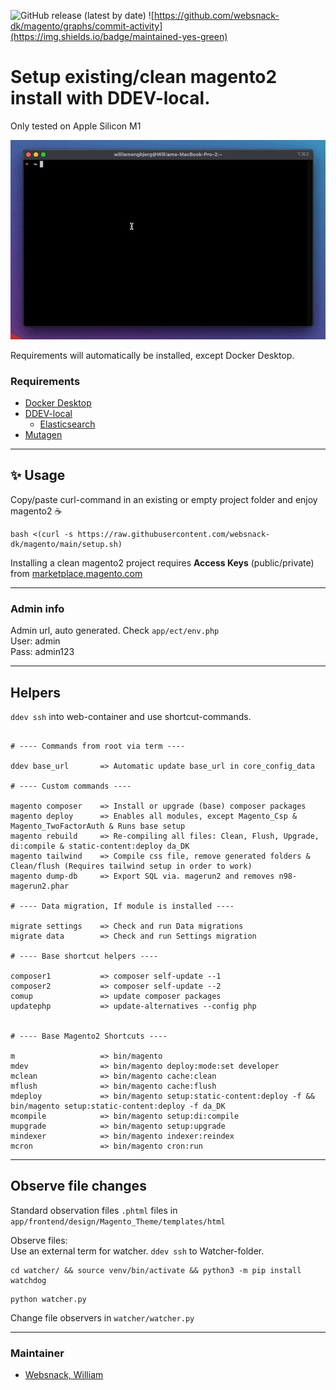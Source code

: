 ![GitHub release (latest by date)](https://img.shields.io/github/v/release/websnack-dk/magento?color=blue) ![https://github.com/websnack-dk/magento/graphs/commit-activity](https://img.shields.io/badge/maintained-yes-green)

# Setup existing/clean magento2 install with DDEV-local.

Only tested on Apple Silicon M1  

![alt text](graphics/preview.gif)

Requirements will automatically be installed, except Docker Desktop.

### Requirements

- [Docker Desktop](https://docs.docker.com/docker-for-mac/apple-m1/)
- [DDEV-local](https://ddev.readthedocs.io/en/stable/)
    - [Elasticsearch](https://www.elastic.co/)
- [Mutagen](https://mutagen.io/)

---

## ✨ Usage
Copy/paste curl-command in an existing or empty project folder and enjoy magento2 ☕
```bashpro shell script
bash <(curl -s https://raw.githubusercontent.com/websnack-dk/magento/main/setup.sh)
```

Installing a clean magento2 project requires **Access Keys** (public/private) from [marketplace.magento.com](https://marketplace.magento.com/)

---

### Admin info

Admin url, auto generated. Check `app/ect/env.php`  
User: admin  
Pass: admin123  

--- 

## Helpers
`ddev ssh` into web-container and use shortcut-commands.

```text

# ---- Commands from root via term ---- 

ddev base_url       => Automatic update base_url in core_config_data 

# ---- Custom commands ---- 

magento composer    => Install or upgrade (base) composer packages  
magento deploy      => Enables all modules, except Magento_Csp & Magento_TwoFactorAuth & Runs base setup 
magento rebuild     => Re-compiling all files: Clean, Flush, Upgrade, di:compile & static-content:deploy da_DK  
magento tailwind    => Compile css file, remove generated folders & Clean/flush (Requires tailwind setup in order to work)
magento dump-db     => Export SQL via. magerun2 and removes n98-magerun2.phar

# ---- Data migration, If module is installed ---- 

migrate settings    => Check and run Data migrations
migrate data        => Check and run Settings migration

# ---- Base shortcut helpers ----
 
composer1           => composer self-update --1
composer2           => composer self-update --2
comup               => update composer packages
updatephp           => update-alternatives --config php


# ---- Base Magento2 Shortcuts ----

m                   => bin/magento
mdev                => bin/magento deploy:mode:set developer
mclean              => bin/magento cache:clean
mflush              => bin/magento cache:flush
mdeploy             => bin/magento setup:static-content:deploy -f && bin/magento setup:static-content:deploy -f da_DK
mcompile            => bin/magento setup:di:compile
mupgrade            => bin/magento setup:upgrade
mindexer            => bin/magento indexer:reindex
mcron               => bin/magento cron:run

```

---

## Observe file changes
  
Standard observation files `.phtml` files in `app/frontend/design/Magento_Theme/templates/html`

Observe files:  
Use an external term for watcher. `ddev ssh` to Watcher-folder.   

```bashpro shell script
cd watcher/ && source venv/bin/activate && python3 -m pip install watchdog
```

```bashpro shell script
python watcher.py
```
Change file observers in `watcher/watcher.py`

---

### Maintainer

- [Websnack, William](https://websnack.dk)
